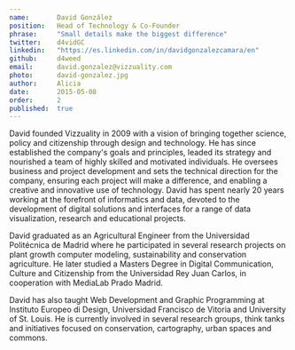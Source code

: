 ```yaml
---
name:       David González
position:   Head of Technology & Co-Founder
phrase:     "Small details make the biggest difference"
twitter:    d4vidGC
linkedin:   "https://es.linkedin.com/in/davidgonzalezcamara/en"
github:		d4weed
email:      david.gonzalez@vizzuality.com
photo:      david-gonzalez.jpg
author:     Alicia
date:       2015-05-08
order:      2
published:  true
---
```


David founded Vizzuality in 2009 with a vision of bringing together science, policy and citizenship through design and technology. He has since established the company's goals and principles, leaded its strategy and nourished a team of highly skilled and motivated individuals. He oversees business and project development and sets the technical direction for the company, ensuring each project will make a difference, and enabling a creative and innovative use of technology. David has spent nearly 20 years working at the forefront of informatics and data, devoted to the development of digital solutions and interfaces for a range of data visualization, research and educational projects.

David graduated as an Agricultural Engineer from the Universidad Politécnica de Madrid where he participated in several research projects on plant growth computer modeling, sustainability and conservation agriculture. He later studied a Masters Degree in Digital Communication, Culture and Citizenship from the Universidad Rey Juan Carlos, in cooperation with MediaLab Prado Madrid. 

David has also taught Web Development and Graphic Programming at Instituto Europeo di Design, Universidad Francisco de Vitoria and University of St. Louis. He is currently involved in several research groups, think tanks and initiatives focused on conservation, cartography, urban spaces and commons.
